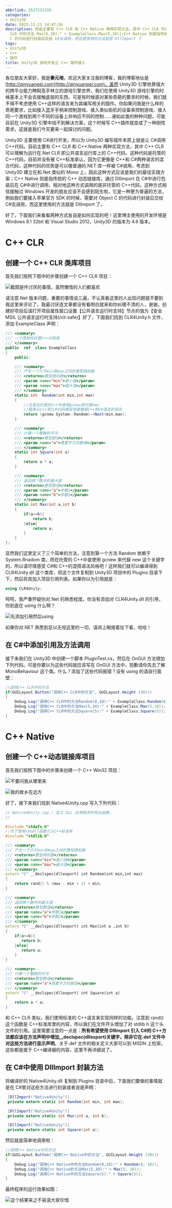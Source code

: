 ```yaml
---
abbrlink: 2527231326
categories:
- Unity3D
date: 2015-11-21 14:47:26
description: 目前主要有 C++ CLR 和 C++ Native 两种实现方法，其中 C++ CLR 可以理解为运行在.Net CLR 即公共语言运行库上的 C++代码，这种代码是托管的 C++代码，目前并没有被 C++标准承认，因为它更像是 C++和 C#两种语言的混合代码，这种代码的优势是可以像普通的.NET 库一样被 C#调用，考虑到 Unity3D 建立在和.Net 类似的 Mono 上，因此这种方式应该是我们的最佳实践方案;Debug.Log("调用 C++
  CLR 中的方法 Max(5,10):" + ExampleClass.Max(5,10));C++ Native 则是指传统的 C++ 动态链接库，通过 DllImport 在 C#中进行包装后在 C#中进行调用，相对地这种方式调用的是非托管的 C++代码，这种方式相信接触过 Windows 开发的朋友应该不会感到陌生啦，它是一种更为普遍的方法，例如我们要接入苹果官方 SDK 的时候，需要对 Object
  C 的代码进行封装后交给 C#去调用，而这里使用的方法就是 DllImport 了
tags:
- Unity3D
- C++
- 插件
title: Unity3D 游戏开发之 C++ 插件接入
---
```


各位朋友大家好，我是**秦元培**，欢迎大家关注我的博客，我的博客地址是[http://qinyuanpei.com](http://qinyuanpei.com)。虽然 Unity3D 引擎依靠强大的跨平台能力睥睨高手林立的游戏引擎世界，我们在使用 Unity3D 游戏引擎的时候基本上不会去接触底层的东西，可是有时候面对某些奇葩的要求的时候，我们就不得不考虑使用 C++这样的语言来为其编写相关的插件。你如果问我是什么样的奇葩要求，比如接入蓝牙手柄来控制游戏、接入类似街机的设备来控制游戏、接入同一个游戏到两个不同的设备上并响应不同的控制……诸如此类的种种问题，可能目前在 Unity3D 引擎中找不到解决方案，这个时候写 C++插件就变成了一种刚性需求，这就是我们今天要来一起探讨的问题。

<!--more-->

Unity3D 主要使用 C#进行开发，所以为 Unity3D 编写插件本质上就是让 C#调用 C++代码。目前主要有 C++ CLR 和 C++ Native 两种实现方法，其中 C++ CLR 可以理解为运行在.Net CLR 即公共语言运行库上的 C++代码，这种代码是托管的 C++代码，目前并没有被 C++标准承认，因为它更像是 C++和 C#两种语言的混合代码，这种代码的优势是可以像普通的.NET 库一样被 C#调用，考虑到 Unity3D 建立在和.Net 类似的 Mono 上，因此这种方式应该是我们的最佳实践方案；C++ Native 则是指传统的 C++ 动态链接库，通过 DllImport 在 C#中进行包装后在 C#中进行调用，相对地这种方式调用的是非托管的 C++代码，这种方式相信接触过 Windows 开发的朋友应该不会感到陌生啦，它是一种更为普遍的方法，例如我们要接入苹果官方 SDK 的时候，需要对 Object C 的代码进行封装后交给 C#去调用，而这里使用的方法就是 DllImport 了。

好了，下面我们来看看两种方式各自是如何实现的吧！这里博主使用的开发环境是 Windows 8.1 32bit 和 Visual Studio 2012，Unity3D 的版本为 4.6 版本。

# C++ CLR

## 创建一个 C++ CLR 类库项目
首先我们按照下图中的步骤创建一个 C++ CLR 项目：

![截图是件讨厌的事情，虽然懒惰的人们都喜欢](https://ww1.sinaimg.cn/large/4c36074fly1fzix18bmvyj20qi0gwdgh.jpg)

请注意.Net 版本问题，重要的事情说三遍，不认真看这里的人出现问题就不要到我这里来评论了，我最讨厌连文章都没有看明白就来和你纠缠不清的人，谢谢。创建好项目后请打开项目属性窗口设置【公共语言运行时支持】节点的值为【安全 MSIL 公共语言运行时支持(/clr:safe)】好了，下面我们找到 CLR4Unity.h 文件，添加 ExampleClass 声明：

```csharp
/// <summary>
/// 一个简单的托管C++示例类
/// </summary>
public  ref  class ExampleClass
{
	public:

	/// <summary>
	/// 产生一个介于min和max之间的整型随机数
	/// <returns>整型随机数</returns>
	/// <param name="min">最小值</param>
	/// <param name="max">最大值</param>
	/// </summary>
	static int  Random(int min,int max)
	{
		//注意在托管的C++中使用gcnew来代替new
		//我承认C++写CLR代码略显奇葩像是C++和C#语法的混合
		return (gcnew System::Random)->Next(min,max);
	}

	/// <summary>
	/// 计算一个整数的平方
	/// <returns>整型数值</returns>
	/// <param name="a">需要平方的数值</param>
	/// </summary>
	static int Square(int a)
	{
		return a * a;
	}

	/// <summary>
	/// 返回两个数中的最大值
    /// <returns>整型数值</returns>
	/// <param name="a">参数1</param>
	/// <param name="b">参数2</param>
	/// </summary>
	static int Max(int a,int b)
	{
		if(a<=b){
			return b;
		}else{
			return a;
		}
	}
};
```

显然我们这里定义了三个简单的方法，注意到第一个方法 Random 依赖于 System.Rnadom 类，而在托管的 C++中是使用 gcnew 来代替 new 这个关键字的，所以请尽情感受 C#和 C++的混搭语法风格吧！这样我们就可以编译得到 CLR4Unity.dll 这个类库，将这个文件复制到 Unity3D 项目中的 Plugins 目录下下，然后将其加入项目引用列表。如果你以为引用就是：
```csharp
using CLR4Unity;
```
呵呵，我严重怀疑你对.Net 的熟悉程度。你没有添加对 CLR4Unity.dll 的引用，你到底在 using 什么啊？

![先添加引用然后using](https://i.loli.net/2021/10/18/3SysYW9aBcwZRud.png)

如果你对.NET 熟悉到足以无视这里的一切，请闭上眼接着往下看，哈哈！

## 在 C#中添加引用及方法调用
接下来我们在 Unity3D 中创建一个脚本 PluginTest.cs，然后在 OnGUI 方法增加下列代码。可是你要以为这些代码就应该写在 OnGUI 方法中，抱歉请你先去了解 MonoBehaviour 这个类。什么？添加了这些代码报错？没有 using 的请自行面壁：
```csharp
//调用C++ CLR中的方法
if(GUILayout.Button("调用C++ CLR中的方法", GUILayout.Height (30))) 
{
	Debug.Log("调用C++ CLR中的方法Random(0,10):" + ExampleClass.Random(0,10));
	Debug.Log("调用C++ CLR中的方法Max(5,10):" + ExampleClass.Max(5,10));
	Debug.Log("调用C++ CLR中的方法Square(5):" + ExampleClass.Square(5));
}
```
# C++ Native
## 创建一个 C++动态链接库项目
首先我们按照下图中的步骤来创建一个 C++ Win32 项目：

![不要问我从哪里来](https://i.loli.net/2021/10/18/9Y8ti5QBdyJzwnF.png)

![我的故乡在远方](https://i.loli.net/2021/10/18/98qiKJletoV7vfg.png)

好了，接下来我们找到 Native4Unity.cpp 写入下列代码：

```cpp
// Native4Unity.cpp : 定义 DLL 应用程序的导出函数。
//

#include "stdafx.h"
//为了使用rand()函数引入C++标准库
#include "stdlib.h"

/// <summary>
/// 产生一个介于min和max之间的整型随机数
/// <returns>整型随机数</returns>
/// <param name="min">最小值</param>
/// <param name="max">最大值</param>
/// </summary>
extern "C" __declspec(dllexport) int Random(int min,int max)
{
	return rand() % (max - min + 1) + min;
}

/// <summary>
/// 返回两个数中的最大值
/// <returns>整型数值</returns>
/// <param name="a">参数1</param>
/// <param name="b">参数2</param>
/// </summary>
extern "C" __declspec(dllexport) int Max(int a ,int b)
{
	if(a<=b){
	   return b;
    }else{
	   return a;
	}
}

/// <summary>
/// 计算一个整数的平方
/// <returns>整型数值</returns>
/// <param name="a">需要平方的数值</param>
/// </summary>
extern "C" __declspec(dllexport) int Square(int a)
{
	return a * a;
}
```
和 C++ CLR 类似，我们使用标准的 C++语言来实现同样的功能。注意到 rand()这个函数是 C++标准库里的内容，所以我们在文件开头增加了对 stdlib.h 这个头文件的引用。这里需要注意的一点是：**所有希望使用 DllImport 引入 C#的 C++方法都应该在方法声明中增加__declspec(dllexport)关键字，除非它在.def 文件中对这些方法进行显示声明**。关于.def 文件的相关定义大家可以到 MSDN 上检索，这些都是属于 C++编译器的内容，这里不再详细说了。

## 在 C#中使用 DllImport 封装方法

将编译好的 Native4Unity.dll 复制到 Plugins 目录中后，下面我们要做的事情就是在 C#里对这些方法进行封装或者说是声明：

```csharp
 [DllImport("Native4Unity")]
 private extern static int Random(int min, int max);

 [DllImport("Native4Unity")]
 private extern static int Max(int a, int b);

 [DllImport("Native4Unity")]
 private extern static int Square(int a);
```

然后就是简单地调用啦：

```csharp
//调用C++ Native中的方法
if(GUILayout.Button("调用C++ Native中的方法", GUILayout.Height (30))) 
{
    Debug.Log("调用C++ Native中的方法Random(0,10):" + Random(0, 10));
    Debug.Log("调用C++ Native的方法Max(5,10):" + Max(5, 10));
    Debug.Log("调用C++ Native中的方法Square(5):" + Square(5));
}
```

最终程序的运行效果如图：

![这个结果来之不易请大家珍惜](https://ww1.sinaimg.cn/large/4c36074fly1fz68jlzlyqj20kr08edfr.jpg)